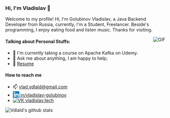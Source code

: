### Hi, I'm Vladislav 👋



Welcome to my profile! Hi, I'm Golubinov Vladislav, a Java Backend Developer from Russia, currently, I'm a Student, Freelancer. Beside's programming, I enjoy eating food and listen music. Thanks for visiting. 

<img align="right" alt="GIF" src="https://media.giphy.com/media/vzO0Vc8b2VBLi/giphy.gif" />

#### Talking about Personal Stuffs:

- 🌱 I'm currently taking a course on Apache Kafka on Udemy.
- 💬 Ask me about anything, I am happy to help;
- 📝 [Resume](https://drive.google.com/file/d/1tcJyhPRC6CnAz-zmKUrVEiLjvhjzqNaR/view?usp=sharing)

#### How to reach me
- 📫 vlad.vdlald@gmail.com
- <a href="https://linkedin.com/in/vladislav-golubinov"><img alt="LinkedIn" title="LinkedIn" height="20" width="20" src="https://raw.githubusercontent.com/vdlald/vdlald/master/etc/linkedin.svg" style="vertical-align: bottom;"> in/vladislav-golubinov</a>
- <a href="https://vk.com/vladislav.tech"><img alt="VK" title="VK" height="20" width="20" src="https://vk.com/images/icons/favicons/fav_logo.ico?6" style="vertical-align: bottom;"> vladislav.tech</a>

<!-- #### Languages and Tools:

<div>
  <img src="https://img.icons8.com/color/28/000000/spring-logo.png"/> 
  <img src="https://img.icons8.com/color/28/000000/docker.png"/>
  <img src="https://img.icons8.com/color/28/000000/java-coffee-cup-logo.png"/>
  <img src="https://img.icons8.com/color/28/000000/golang.png"/>
  <img src="https://img.icons8.com/color/28/000000/nodejs.png"/>
  <img src="https://img.icons8.com/color/28/000000/javascript.png"/>
  <img src="https://img.icons8.com/color/28/000000/django.png"/>
  <img src="https://img.icons8.com/color/28/000000/mongodb.png"/>
  <img src="https://img.icons8.com/metro/28/000000/mysql.png"/>
  <img src="https://img.icons8.com/color/28/000000/linux.png"/>
  <img src="https://img.icons8.com/color/28/000000/c-plus-plus-logo.png"/>
</div>

<br/> -->

![Vdlald's github stats](https://github-readme-stats.vercel.app/api?username=vdlald&count_private=true)
